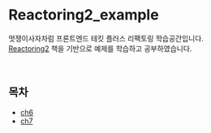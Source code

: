 # Reactoring2_example

멋쟁이사자차럼 프론트엔드 테킷 플러스 리팩토링 학습공간입니다. <br>
[Reactoring2](https://www.aladin.co.kr/shop/wproduct.aspx?ItemId=236186172&start=slayer) 책을 기반으로 예제를 학습하고 공부하였습니다.

<br>

## 목차

- [ch6](./ch6)
- [ch7](./ch7)
